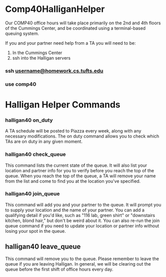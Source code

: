 # Comp40HalliganHelper

Our COMP40 office hours will take place primarily on the 2nd and 4th floors of the Cummings Center, and be coordinated using a terminal-based queuing system.

If you and your partner need help from a TA you will need to be:
  1. In the Cummings Center
  2. ssh into the Halligan servers

### ssh username@homework.cs.tufts.edu
### use comp40

# Halligan Helper Commands

### halligan40 on_duty
A TA schedule will be posted to Piazza every week, along with any necessary modifications. The on duty command allows you to check which TAs are on duty in any given moment.

### halligan40 check_queue
This command lists the current state of the queue. It will also list your location and partner info for you to verify before you reach the top of the queue. When you reach the top of the queue, a TA will remove your name from the list and come to find you at the location you've specified.

### halligan40 join_queue
This command will add you and your partner to the queue. It will prompt you to supply your location and the name of your partner. You can add a qualifying detail if you'd like, such as "116 lab, green shirt" or "downstairs kitchen, blond hair," but don't be weird about it. You can also re-run the join queue command if you need to update your location or partner info without losing your spot in the queue.

## halligan40 leave_queue
This command will remove you to the queue. Please remember to leave the queue if you are leaving Halligan. In general, we will be clearing out the queue before the first shift of office hours every day.
